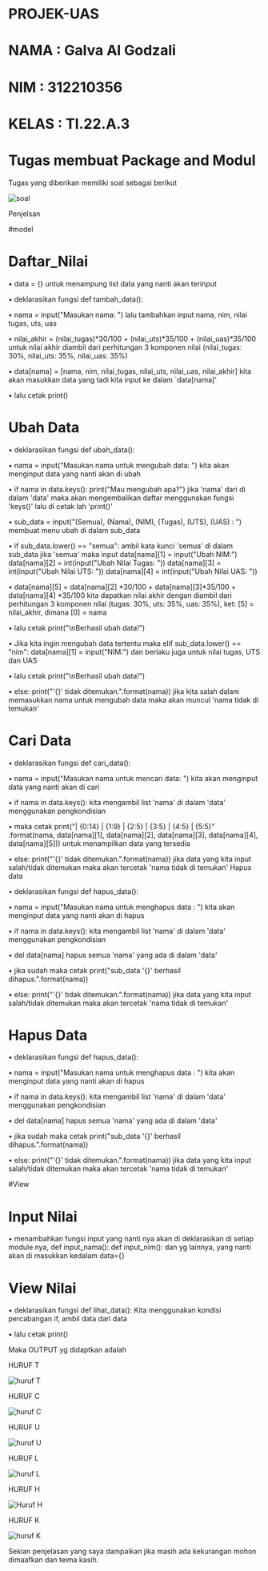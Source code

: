 # PROJEK-UAS

# NAMA : Galva Al Godzali

# NIM : 312210356

# KELAS : TI.22.A.3

# Tugas membuat Package and Modul

Tugas yang diberikan memiliki soal sebagai berikut

![soal](https://user-images.githubusercontent.com/115516730/210776639-0ae445a9-a010-4fe7-b623-43abe885cd4f.png)

Penjelsan

#model

# Daftar_Nilai

•	data = {} untuk menampung list data yang nanti akan terinput

•	deklarasikan fungsi def tambah_data():

•	nama = input("Masukan nama: ") lalu tambahkan input nama, nim, nilai tugas, uts, uas

•	nilai_akhir = (nilai_tugas)*30/100 + (nilai_uts)*35/100 + (nilai_uas)*35/100  untuk nilai akhir diambil dari perhitungan 3 komponen nilai (nilai_tugas: 30%, nilai_uts: 35%, nilai_uas: 35%)

•	data[nama] = [nama, nim, nilai_tugas, nilai_uts, nilai_uas, nilai_akhir] kita akan masukkan data yang tadi kita input ke dalam `data[nama]'

•	lalu cetak print()

# Ubah Data

•	deklarasikan fungsi def ubah_data():

•	nama = input("Masukan nama untuk mengubah data: ") kita akan menginput data yang nanti akan di ubah

•	if nama in data.keys(): print("Mau mengubah apa?") jika 'nama' dari di dalam 'data' maka akan mengembalikan daftar menggunakan fungsi 'keys()' lalu di cetak lah 'print()'

•	sub_data = input("(Semua), (Nama), (NIM), (Tugas), (UTS), (UAS) : ") membuat menu ubah di dalam sub_data

•	if sub_data.lower() == "semua": ambil kata kunci 'semua' di dalam sub_data jika 'semua' maka input data[nama][1] = input("Ubah NIM:") data[nama][2] = int(input("Ubah Nilai Tugas: ")) data[nama][3] = int(input("Ubah Nilai UTS: ")) data[nama][4] = int(input("Ubah Nilai UAS: "))

•	data[nama][5] = data[nama][2] *30/100 + data[nama][3]*35/100 + data[nama][4] *35/100  kita dapatkan nilai akhir dengan diambil dari perhitungan 3 komponen nilai (tugas: 30%, uts: 35%, uas: 35%), ket: [5] = nilai_akhir, dimana [0] = nama

•	lalu cetak print("\nBerhasil ubah data!")

•	Jika kita ingin mengubah data tertentu maka elif sub_data.lower() == "nim": data[nama][1] = input("NIM:") dan berlaku juga untuk nilai tugas, UTS dan UAS

•	lalu cetak print("\nBerhasil ubah data!")

•	else: print("'{}' tidak ditemukan.".format(nama)) jika kita salah dalam memasukkan nama untuk mengubah data maka akan muncul 'nama tidak di temukan'

# Cari Data

•	deklarasikan fungsi def cari_data():

•	nama = input("Masukan nama untuk mencari data: ") kita akan menginput data yang nanti akan di cari

•	if nama in data.keys(): kita mengambil list 'nama' di dalam 'data' menggunakan pengkondisian

•	maka cetak print("| {0:14} | {1:9} | {2:5} | {3:5} | {4:5} | {5:5}" .format(nama, data[nama][1], data[nama][2], data[nama][3], data[nama][4], data[nama][5])) untuk menampilkan data yang tersedia

•	else: print("'{}' tidak ditemukan.".format(nama)) jika data yang kita input salah/tidak ditemukan maka akan tercetak 'nama tidak di temukan'
Hapus data

•	deklarasikan fungsi def hapus_data():

•	nama = input("Masukan nama untuk menghapus data : ") kita akan menginput data yang nanti akan di hapus

•	if nama in data.keys(): kita mengambil list 'nama' di dalam 'data' menggunakan pengkondisian

•	del data[nama] hapus semua 'nama' yang ada di dalam 'data'

•	jika sudah maka cetak print("sub_data '{}' berhasil dihapus.".format(nama))

•	else: print("'{}' tidak ditemukan.".format(nama)) jika data yang kita input salah/tidak ditemukan maka akan tercetak 'nama tidak di temukan'

# Hapus Data

•	deklarasikan fungsi def hapus_data():

•	nama = input("Masukan nama untuk menghapus data : ") kita akan menginput data yang nanti akan di hapus

•	if nama in data.keys(): kita mengambil list 'nama' di dalam 'data' menggunakan pengkondisian

•	del data[nama] hapus semua 'nama' yang ada di dalam 'data'

•	jika sudah maka cetak print("sub_data '{}' berhasil dihapus.".format(nama))

•	else: print("'{}' tidak ditemukan.".format(nama)) jika data yang kita input salah/tidak ditemukan maka akan tercetak 'nama tidak di temukan'

#View

# Input Nilai

•	menambahkan fungsi input yang nanti nya akan di deklarasikan di setiap module nya, def input_nama(): def input_nim(): dan yg lainnya, yang nanti akan di masukkan kedalam data={}

# View Nilai

•	deklarasikan fungsi def lihat_data(): Kita menggunakan kondisi percabangan if, ambil data dari data

•	lalu cetak print()

Maka OUTPUT yg didaptkan adalah

HURUF T

![huruf T](https://user-images.githubusercontent.com/115516730/211197627-a49c138d-4448-4010-ba41-efc57fb4c46c.png)

HURUF C

![huruf C](https://user-images.githubusercontent.com/115516730/211197639-99aaba6c-7431-4b96-a837-c8de88cf4d86.png)

HURUF U

![huruf U](https://user-images.githubusercontent.com/115516730/211197678-82f16a14-debf-476d-a133-999e1274c4bc.png)

HURUF L

![huruf L](https://user-images.githubusercontent.com/115516730/211197691-fbe34744-8414-4532-af96-2341a7c272a1.png)

HURUF H

![Huruf H](https://user-images.githubusercontent.com/115516730/211197710-5035281c-b848-4e95-9973-25e62d409c1b.png)

HURUF K

![huruf K](https://user-images.githubusercontent.com/115516730/211197720-a99f202e-dfb0-420d-881b-77c481b715fc.png)

Sekian penjelasan yang saya dampaikan jika masih ada kekurangan mohon dimaafkan dan teima kasih.





















